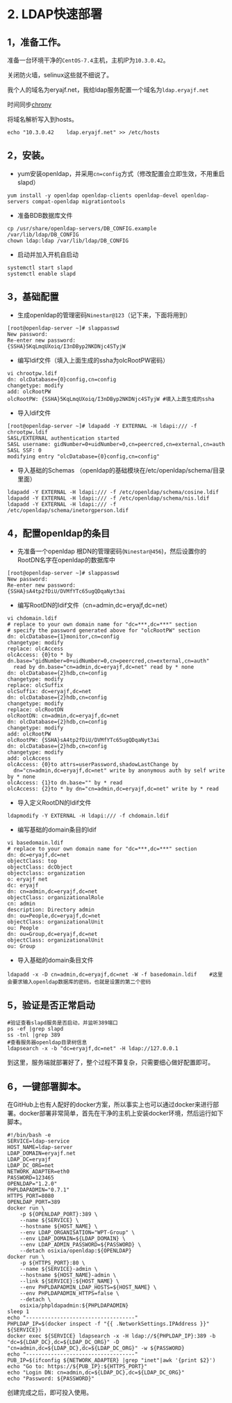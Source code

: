 # 2. LDAP快速部署

## 1，准备工作。

准备一台环境干净的`CentOS-7.4`​主机，主机IP为`10.3.0.42`​。

关闭防火墙，selinux这些就不细说了。

我个人的域名为eryajf.net，我给ldap服务配置一个域名为`ldap.eryajf.net`​

时间同步[chrony](011%20基础服务/chrony.md)

将域名解析写入到hosts。

```
echo "10.3.0.42    ldap.eryajf.net" >> /etc/hosts
```

## 2，安装。

- yum安装openldap，并采用`cn=config`​方式（修改配置会立即生效，不用重启slapd）

```
yum install -y openldap openldap-clients openldap-devel openldap-servers compat-openldap migrationtools
```

- 准备BDB数据库文件

```
cp /usr/share/openldap-servers/DB_CONFIG.example /var/lib/ldap/DB_CONFIG
chown ldap:ldap /var/lib/ldap/DB_CONFIG
```

- 启动并加入开机自启动

```
systemctl start slapd
systemctl enable slapd
```

## 3，基础配置

- 生成openldap的管理密码`Ninestar@123`​（记下来，下面将用到）

```
[root@openldap-server ~]# slappasswd
New password: 
Re-enter new password: 
{SSHA}5KqLmqUXoiq/I3nDByp2NKDNjc4STyjW
```

- 编写ldif文件（填入上面生成的ssha为olcRootPW密码）

```
vi chrootpw.ldif 
dn: olcDatabase={0}config,cn=config
changetype: modify
add: olcRootPW
olcRootPW: {SSHA}5KqLmqUXoiq/I3nDByp2NKDNjc4STyjW #填入上面生成的ssha
```

- 导入ldif文件

```
[root@openldap-server ~]# ldapadd -Y EXTERNAL -H ldapi:/// -f chrootpw.ldif
SASL/EXTERNAL authentication started
SASL username: gidNumber=0+uidNumber=0,cn=peercred,cn=external,cn=auth
SASL SSF: 0
modifying entry "olcDatabase={0}config,cn=config"
```

- 导入基础的Schemas （openldap的基础模块在/etc/openldap/schema/目录里面）

```
ldapadd -Y EXTERNAL -H ldapi:/// -f /etc/openldap/schema/cosine.ldif 
ldapadd -Y EXTERNAL -H ldapi:/// -f /etc/openldap/schema/nis.ldif 
ldapadd -Y EXTERNAL -H ldapi:/// -f /etc/openldap/schema/inetorgperson.ldif
```

## 4，配置openldap的条目

- 先准备一个openldap 根DN的管理密码(`Ninestar@456`​)，然后设置你的RootDN名字在openldap的数据库中

```
[root@openldap-server ~]# slappasswd
New password: 
Re-enter new password: 
{SSHA}sA4tp2fDiU/DVMfYTc65ugQDqaNyt3ai
```

- 编写RootDN的ldif文件（cn=admin,dc=eryajf,dc=net）

```
vi chdomain.ldif
# replace to your own domain name for "dc=***,dc=***" section
# specify the password generated above for "olcRootPW" section
dn: olcDatabase={1}monitor,cn=config
changetype: modify
replace: olcAccess
olcAccess: {0}to * by dn.base="gidNumber=0+uidNumber=0,cn=peercred,cn=external,cn=auth"
  read by dn.base="cn=admin,dc=eryajf,dc=net" read by * none
dn: olcDatabase={2}hdb,cn=config
changetype: modify
replace: olcSuffix
olcSuffix: dc=eryajf,dc=net
dn: olcDatabase={2}hdb,cn=config
changetype: modify
replace: olcRootDN
olcRootDN: cn=admin,dc=eryajf,dc=net
dn: olcDatabase={2}hdb,cn=config
changetype: modify
add: olcRootPW
olcRootPW: {SSHA}sA4tp2fDiU/DVMfYTc65ugQDqaNyt3ai
dn: olcDatabase={2}hdb,cn=config
changetype: modify
add: olcAccess
olcAccess: {0}to attrs=userPassword,shadowLastChange by
  dn="cn=admin,dc=eryajf,dc=net" write by anonymous auth by self write by * none
olcAccess: {1}to dn.base="" by * read
olcAccess: {2}to * by dn="cn=admin,dc=eryajf,dc=net" write by * read
```

- 导入定义RootDN的ldif文件

```
ldapmodify -Y EXTERNAL -H ldapi:/// -f chdomain.ldif
```

- 编写基础的domain条目的ldif

```
vi basedomain.ldif
# replace to your own domain name for "dc=***,dc=***" section
dn: dc=eryajf,dc=net
objectClass: top
objectClass: dcObject
objectclass: organization
o: eryajf net
dc: eryajf
dn: cn=admin,dc=eryajf,dc=net
objectClass: organizationalRole
cn: admin
description: Directory admin
dn: ou=People,dc=eryajf,dc=net
objectClass: organizationalUnit
ou: People
dn: ou=Group,dc=eryajf,dc=net
objectClass: organizationalUnit
ou: Group
```

- 导入基础的domain条目文件

```
ldapadd -x -D cn=admin,dc=eryajf,dc=net -W -f basedomain.ldif    #这里会要求输入openldap数据库的密码，也就是设置的第二个密码
```

## 5，验证是否正常启动

```
#验证查看slapd服务是否启动，并监听389端口
ps -ef |grep slapd
ss -tnl |grep 389
#查看服务器openldap目录树信息
ldapsearch -x -b "dc=eryajf,dc=net" -H ldap://127.0.0.1
```

到这里，服务端就部署好了，整个过程不算复杂，只需要细心做好配置即可。

## 6，一键部署脚本。

在GitHub上也有人配好的docker方案，所以事实上也可以通过docker来进行部署。docker部署非常简单，首先在干净的主机上安装docker环境，然后运行如下脚本。

```
#!/bin/bash -e
SERVICE=ldap-service
HOST_NAME=ldap-server
LDAP_DOMAIN=eryajf.net
LDAP_DC=eryajf
LDAP_DC_ORG=net
NETWORK_ADAPTER=eth0
PASSWORD=123465
OPENLDAP="1.2.0"
PHPLDAPADMIN="0.7.1"
HTTPS_PORT=8080
OPENLDAP_PORT=389
docker run \
    -p ${OPENLDAP_PORT}:389 \
    --name ${SERVICE} \
    --hostname ${HOST_NAME} \
    --env LDAP_ORGANISATION="WPT-Group" \
    --env LDAP_DOMAIN=${LDAP_DOMAIN} \
    --env LDAP_ADMIN_PASSWORD=${PASSWORD} \
    --detach osixia/openldap:${OPENLDAP}
docker run \
    -p ${HTTPS_PORT}:80 \
    --name ${SERVICE}-admin \
    --hostname ${HOST_NAME}-admin \
    --link ${SERVICE}:${HOST_NAME} \
    --env PHPLDAPADMIN_LDAP_HOSTS=${HOST_NAME} \
    --env PHPLDAPADMIN_HTTPS=false \
    --detach \
    osixia/phpldapadmin:${PHPLDAPADMIN}
sleep 1
echo "-----------------------------------"
PHPLDAP_IP=$(docker inspect -f "{{ .NetworkSettings.IPAddress }}" ${SERVICE})
docker exec ${SERVICE} ldapsearch -x -H ldap://${PHPLDAP_IP}:389 -b "dc=${LDAP_DC},dc=${LDAP_DC_ORG}" -D "cn=admin,dc=${LDAP_DC},dc=${LDAP_DC_ORG}" -w ${PASSWORD}
echo "-----------------------------------"
PUB_IP=$(ifconfig ${NETWORK_ADAPTER} |grep "inet"|awk '{print $2}')
echo "Go to: https://${PUB_IP}:${HTTPS_PORT}"
echo "Login DN: cn=admin,dc=${LDAP_DC},dc=${LDAP_DC_ORG}"
echo "Password: ${PASSWORD}"
```

创建完成之后，即可投入使用。
